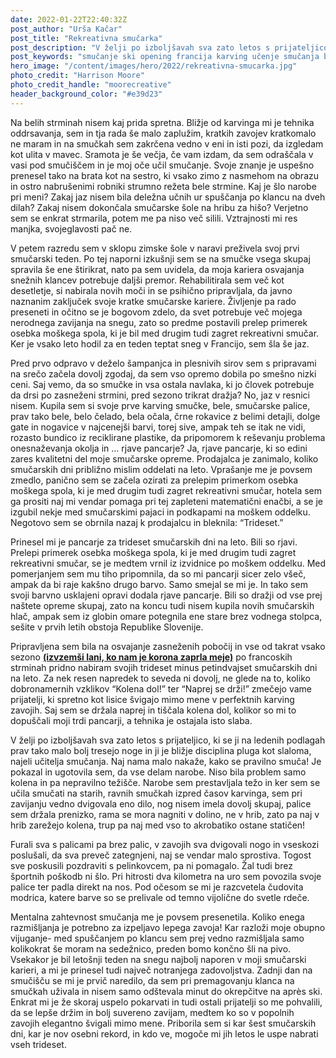 ```yaml
---
date: 2022-01-22T22:40:32Z
post_author: "Urša Kačar"
post_title: "Rekreativna smučarka"
post_description: "V želji po izboljšavah sva zato letos s prijateljico, ki se ji na ledenih podlagah prav tako malo bolj tresejo noge in ji je bližje disciplina pluga kot slaloma, najeli učitelja smučanja. Naj nama malo nakaže, kako se pravilno smuča! Je pokazal in ugotovila sem, da vse delam narobe. Niso bila problem samo kolena in pa nepravilno težišče."
post_keywords: "smučanje ski opening francija karving učenje smučanja blebet urša kačar"
hero_image: "/content/images/hero/2022/rekreativna-smucarka.jpg"
photo_credit: "Harrison Moore"
photo_credit_handle: "moorecreative"
header_background_color: "#e39d23"
---
```


Na belih strminah nisem kaj prida spretna. Bližje od karvinga mi je tehnika oddrsavanja, sem in tja rada še malo zaplužim, kratkih zavojev kratkomalo ne maram in na smučkah sem zakrčena vedno v eni in isti pozi, da izgledam kot ulita v mavec. Sramota je še večja, če vam izdam, da sem odraščala v vasi pod smučiščem in je moj oče učil smučanje. Svoje znanje je uspešno prenesel tako na brata kot na sestro, ki vsako zimo z nasmehom na obrazu in ostro nabrušenimi robniki strumno režeta bele strmine. Kaj je šlo narobe pri meni? Zakaj jaz nisem bila deležna učnih ur spuščanja po klancu na dveh dilah? Zakaj nisem dokončala smučarske šole na hribu za hišo? Verjetno sem se enkrat strmarila, potem me pa niso več silili. Vztrajnosti mi res manjka, svojeglavosti pač ne.

V petem razredu sem v sklopu zimske šole v naravi preživela svoj prvi smučarski teden. Po tej naporni izkušnji sem se na smučke vsega skupaj spravila še ene štirikrat, nato pa sem uvidela, da moja kariera osvajanja snežnih klancev potrebuje daljši premor. Rehabilitirala sem več kot desetletje, si nabirala novih moči in se psihično pripravljala, da javno naznanim zaključek svoje kratke smučarske kariere. Življenje pa rado preseneti in očitno se je bogovom zdelo, da svet potrebuje več mojega nerodnega zavijanja na snegu, zato so predme postavili prelep primerek osebka moškega spola, ki je bil med drugim tudi zagret rekreativni smučar. Ker je vsako leto hodil za en teden teptat sneg v Francijo, sem šla še jaz.

Pred prvo odpravo v deželo šampanjca in plesnivih sirov sem s pripravami na srečo začela dovolj zgodaj, da sem vso opremo dobila po smešno nizki ceni. Saj vemo, da so smučke in vsa ostala navlaka, ki jo človek potrebuje da drsi po zasneženi strmini, pred sezono trikrat dražja? No, jaz v resnici nisem. Kupila sem si svoje prve karving smučke, bele, smučarske palice, prav tako bele, belo čelado, bela očala, črne rokavice z belimi detajli, dolge gate in nogavice v najcenejši barvi, torej sive, ampak teh se itak ne vidi, rozasto bundico iz reciklirane plastike, da pripomorem k reševanju problema onesnaževanja okolja in … rjave pancarje? Ja, rjave pancarje, ki so edini zares kvalitetni del moje smučarske opreme. Prodajalca je zanimalo, koliko smučarskih dni približno mislim oddelati na leto. Vprašanje me je povsem zmedlo, panično sem se začela ozirati za prelepim primerkom osebka moškega spola, ki je med drugim tudi zagret rekreativni smučar, hotela sem ga prositi naj mi vendar pomaga pri tej zapleteni matematični enačbi, a se je izgubil nekje med smučarskimi pajaci in podkapami na moškem oddelku. Negotovo sem se obrnila nazaj k prodajalcu in bleknila: “Trideset.”

Prinesel mi je pancarje za trideset smučarskih dni na leto. Bili so rjavi. Prelepi primerek osebka moškega spola, ki je med drugim tudi zagret rekreativni smučar, se je medtem vrnil iz izvidnice po moškem oddelku. Med pomerjanjem sem mu tiho pripomnila, da so mi pancarji sicer zelo všeč, ampak da bi raje kakšno drugo barvo. Samo smejal se mi je. In tako sem svoji barvno usklajeni opravi dodala rjave pancarje. Bili so dražji od vse prej naštete opreme skupaj, zato na koncu tudi nisem kupila novih smučarskih hlač, ampak sem iz globin omare potegnila ene stare brez vodnega stolpca, sešite v prvih letih obstoja Republike Slovenije.

Pripravljena sem bila na osvajanje zasneženih pobočij in vse od takrat vsako sezono <span style="color:#e39d23">[**(izvzemši lani, ko nam je korona zaprla meje)**](1220-ce-bi-sli-smucat)</span> po francoskih strminah pridno nabiram svojih trideset minus petindvajset smučarskih dni na leto. Za nek resen napredek to seveda ni dovolj, ne glede na to, koliko dobronamernih vzklikov “Kolena dol!” ter “Naprej se drži!” zmečejo vame prijatelji, ki spretno kot lisice švigajo mimo mene v perfektnih karving zavojih. Saj sem se držala naprej in tiščala kolena dol, kolikor so mi to dopuščali moji trdi pancarji, a tehnika je ostajala isto slaba.

V želji po izboljšavah sva zato letos s prijateljico, ki se ji na ledenih podlagah prav tako malo bolj tresejo noge in ji je bližje disciplina pluga kot slaloma, najeli učitelja smučanja. Naj nama malo nakaže, kako se pravilno smuča! Je pokazal in ugotovila sem, da vse delam narobe. Niso bila problem samo kolena in pa nepravilno težišče. Narobe sem prestavljala težo in ker sem se učila smučati na starih, ravnih smučkah izpred časov karvinga, sem pri zavijanju vedno dvigovala eno dilo, nog nisem imela dovolj skupaj, palice sem držala prenizko, rama se mora nagniti v dolino, ne v hrib, zato pa naj v hrib zarežejo kolena, trup pa naj med vso to akrobatiko ostane statičen!

Furali sva s palicami pa brez palic, v zavojih sva dvigovali nogo in vseskozi poslušali, da sva preveč zategnjeni, naj se vendar malo sprostiva. Togost sve poskusili pozdraviti s pelinkovcem, pa ni pomagalo. Žal tudi brez športnih poškodb ni šlo. Pri hitrosti dva kilometra na uro sem povozila svoje palice ter padla direkt na nos. Pod očesom se mi je razcvetela čudovita modrica, katere barve so se prelivale od temno vijolične do svetle rdeče.

Mentalna zahtevnost smučanja me je povsem presenetila. Koliko enega razmišljanja je potrebno za izpeljavo lepega zavoja! Kar razloži moje obupno vijuganje- med spuščanjem po klancu sem prej vedno razmišljala samo kolikokrat še moram na sedežnico, preden bomo končno šli na pivo. Vsekakor je bil letošnji teden na snegu najbolj naporen v moji smučarski karieri, a mi je prinesel tudi največ notranjega zadovoljstva. Zadnji dan na smučišču se mi je prvič naredilo, da sem pri premagovanju klanca na smučkah uživala in nisem samo odštevala minut do okrepčitve na après ski. Enkrat mi je že skoraj uspelo pokarvati in tudi ostali prijatelji so me pohvalili, da se lepše držim in bolj suvereno zavijam, medtem ko so v popolnih zavojih elegantno švigali mimo mene. Priborila sem si kar šest smučarskih dni, kar je nov osebni rekord, in kdo ve, mogoče mi jih letos le uspe nabrati vseh trideset.